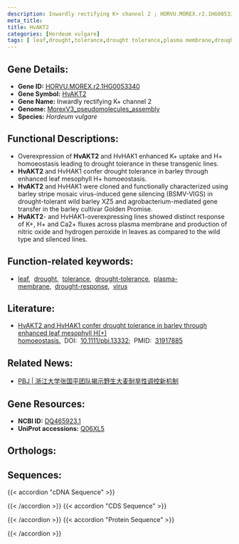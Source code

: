 ```yaml
---
description: Inwardly rectifying K+ channel 2 ; HORVU.MOREX.r2.1HG0053340 ; Hordeum vulgare
meta_title:
title: HvAKT2
categories: [Hordeum vulgare]
tags: [ leaf,drought,tolerance,drought tolerance,plasma membrane,drought response,virus ]
---
```


## Gene Details:
- **Gene ID:**	[HORVU.MOREX.r2.1HG0053340](https://ensembl.gramene.org/id/HORVU.MOREX.r2.1HG0053340)
- **Gene Symbol:** <u>HvAKT2</u>
- **Gene Name:** Inwardly rectifying K+ channel 2
- **Genome:** [MorexV3_pseudomolecules_assembly](https://ensembl.gramene.org/Hordeum_vulgare/Info/Index)
- **Species:** *Hordeum vulgare*

## Functional Descriptions:
   - Overexpression of **HvAKT2** and HvHAK1 enhanced K+ uptake and H+ homoeostasis leading to drought tolerance in these transgenic lines.
   - **HvAKT2** and HvHAK1 confer drought tolerance in barley through enhanced leaf mesophyll H+ homoeostasis.
   - **HvAKT2** and HvHAK1 were cloned and functionally characterized using barley stripe mosaic virus-induced gene silencing (BSMV-VIGS) in drought-tolerant wild barley XZ5 and agrobacterium-mediated gene transfer in the barley cultivar Golden Promise.
   - **HvAKT2**- and HvHAK1-overexpressing lines showed distinct response of K+, H+ and Ca2+ fluxes across plasma membrane and production of nitric oxide and hydrogen peroxide in leaves as compared to the wild type and silenced lines.

## Function-related keywords:
   - [leaf](/tags/leaf/),&nbsp;&nbsp;[drought](/tags/drought/),&nbsp;&nbsp;[tolerance](/tags/tolerance/),&nbsp;&nbsp;[drought-tolerance](/tags/drought-tolerance/),&nbsp;&nbsp;[plasma-membrane](/tags/plasma-membrane/),&nbsp;&nbsp;[drought-response](/tags/drought-response/),&nbsp;&nbsp;[virus](/tags/virus/)

## Literature:
   - [HvAKT2 and HvHAK1 confer drought tolerance in barley through enhanced leaf mesophyll H(+) homoeostasis.](https://onlinelibrary.wiley.com/doi/10.1111/pbi.13332)&nbsp;&nbsp;DOI:&nbsp;&nbsp;[10.1111/pbi.13332](https://onlinelibrary.wiley.com/doi/10.1111/pbi.13332);&nbsp;&nbsp;PMID:&nbsp;&nbsp;[31917885](https://pubmed.ncbi.nlm.nih.gov/31917885/)

## Related News:
   - [PBJ | 浙江大学张国平团队揭示野生大麦耐旱性调控新机制](https://mp.weixin.qq.com/s?__biz=Mzg3MDEwNDEyMg==&mid=2247486906&idx=1&sn=a1d45a6a626c87bcefd230a3a3702da6&chksm=ce93a0eff9e429f9a7f972c70442104fad034bd8574c822d387a7c519cdda3bd52b4c4bda1b0&scene=27#wechat_redirect)

## Gene Resources:
- **NCBI ID:**  [DQ465923.1](https://www.ncbi.nlm.nih.gov/gene/?term=DQ465923.1)
- **UniProt accessions:** [Q06XL5](https://www.uniprot.org/uniprotkb/Q06XL5/entry)

## Orthologs:

## Sequences:
{{< accordion "cDNA Sequence" >}}

{{< /accordion >}}
{{< accordion "CDS Sequence" >}}

{{< /accordion >}}
{{< accordion "Protein Sequence" >}}

{{< /accordion >}}
